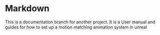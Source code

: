 # Markdown
This is a documentation branch for another project. It is a User manual and guides for how to set up a motion matching animation system in unreal
